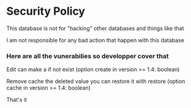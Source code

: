 # Security Policy

This database is not for "hacking" other databases and things like that

I am not responsible for any bad action that happen with this database

### Here are all the vunerabilies so developper cover that

Edit can make a if not exist (option create in version >= 1.4: boolean)

Remove cache the deleted value you can restore it with restore (option cache in version >= 1.4: boolean)

That's it
